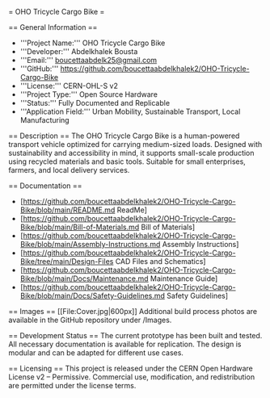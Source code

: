 = OHO Tricycle Cargo Bike =

== General Information ==
* '''Project Name:''' OHO Tricycle Cargo Bike
* '''Developer:''' Abdelkhalek Bousta
* '''Email:''' boucettaabdelk25@gmail.com
* '''GitHub:''' https://github.com/boucettaabdelkhalek2/OHO-Tricycle-Cargo-Bike
* '''License:''' CERN-OHL-S v2
* '''Project Type:''' Open Source Hardware
* '''Status:''' Fully Documented and Replicable
* '''Application Field:''' Urban Mobility, Sustainable Transport, Local Manufacturing

== Description ==
The OHO Tricycle Cargo Bike is a human-powered transport vehicle optimized for carrying medium-sized loads. Designed with sustainability and accessibility in mind, it supports small-scale production using recycled materials and basic tools. Suitable for small enterprises, farmers, and local delivery services.

== Documentation ==
* [https://github.com/boucettaabdelkhalek2/OHO-Tricycle-Cargo-Bike/blob/main/README.md ReadMe]
* [https://github.com/boucettaabdelkhalek2/OHO-Tricycle-Cargo-Bike/blob/main/Bill-of-Materials.md Bill of Materials]
* [https://github.com/boucettaabdelkhalek2/OHO-Tricycle-Cargo-Bike/blob/main/Assembly-Instructions.md Assembly Instructions]
* [https://github.com/boucettaabdelkhalek2/OHO-Tricycle-Cargo-Bike/tree/main/Design-Files CAD Files and Schematics]
* [https://github.com/boucettaabdelkhalek2/OHO-Tricycle-Cargo-Bike/blob/main/Docs/Maintenance.md Maintenance Guide]
* [https://github.com/boucettaabdelkhalek2/OHO-Tricycle-Cargo-Bike/blob/main/Docs/Safety-Guidelines.md Safety Guidelines]

== Images ==
[[File:Cover.jpg|600px]]
Additional build process photos are available in the GitHub repository under /Images.

== Development Status ==
The current prototype has been built and tested. All necessary documentation is available for replication. The design is modular and can be adapted for different use cases.

== Licensing ==
This project is released under the CERN Open Hardware License v2 – Permissive. Commercial use, modification, and redistribution are permitted under the license terms.
